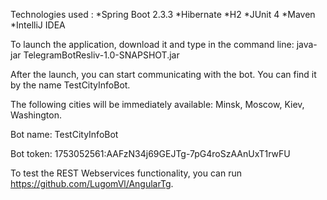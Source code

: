 Technologies used :
*Spring Boot 2.3.3
*Hibernate
*H2
*JUnit 4
*Maven
*IntelliJ IDEA

To launch the application, download it and type in the command line: java-jar TelegramBotResliv-1.0-SNAPSHOT.jar

After the launch, you can start communicating with the bot. You can find it by the name TestCityInfoBot.

The following cities will be immediately available: Minsk, Moscow, Kiev, Washington.

Bot name: TestCityInfoBot

Bot token: 1753052561:AAFzN34j69GEJTg-7pG4roSzAAnUxT1rwFU

To test the REST Webservices functionality, you can run https://github.com/LugomVl/AngularTg.
